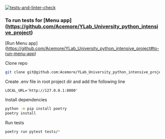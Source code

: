 [![tests-and-linter-check](https://github.com/Acemore/YLab_University_python_intensive_project_tests/actions/workflows/tests_and_linter.yml/badge.svg?branch=main)](https://github.com/Acemore/YLab_University_python_intensive_project_tests/actions/workflows/tests_and_linter.yml)

### To run tests for [**Menu app**] (https://github.com/Acemore/YLab_University_python_intensive_project)

[Run Menu app] (https://github.com/Acemore/YLab_University_python_intensive_project#to-run-menu-app) 

Clone repo

```bash
git clone git@github.com:Acemore/YLab_University_python_intensive_project_tests.git
```

Create .env file in root project dir and add the following line

```
LOCAL_URL='http://127.0.0.1:8000'
```

Install dependencies

```bash
python -m pip install poetry
poetry install
```

Run tests

```bash
poetry run pytest tests/*
```

